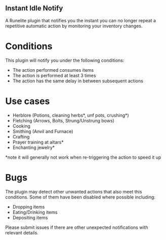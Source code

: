 ## Instant Idle Notify

A Runelite plugin that notifies you the instant you can no longer repeat a repetitive automatic action by monitoring your inventory changes.

# Conditions
This plugin will notify you under the following conditions:
- The action performed consumes items
- The action is performed at least 3 times
- The action has the same delay in between subsequent actions

# Use cases
- Herblore (Potions, cleaning herbs*, unf pots, crushing*)
- Fletching (Arrows, Bolts, Strung/Unstrung bows)
- Cooking
- Smithing (Anvil and Furnace)
- Crafting
- Prayer training at altars*
- Enchanting jewelry*

*note it will generally not work when re-triggering the action to speed it up

# Bugs
The plugin may detect other unwanted actions that also meet this conditions.
Some of them have been disabled where possible including:
- Dropping items
- Eating/Drinking items
- Depositing items

Please submit issues if there are other unexpected notifications with relevant details.